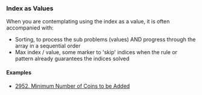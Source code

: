 ### Index as Values
When you are contemplating using the index as a value, it is often accompanied with:
- Sorting, to process the sub problems (values) AND progress through the array in a sequential order
- Max index / value, some marker to 'skip' indices when the rule or pattern already guarantees the indices solved

#### Examples
- [2952. Minimum Number of Coins to be Added](https://leetcode.com/problems/minimum-number-of-coins-to-be-added/description/)